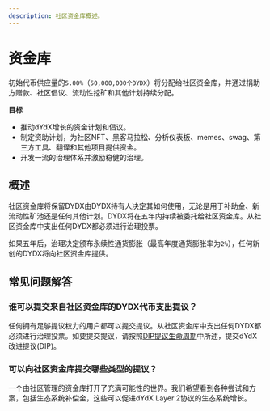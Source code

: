 ```yaml
---
description: 社区资金库概述。
---
```


# 资金库

初始代币供应量的`5.00%`（`50,000,000个DYDX`）将分配给社区资金库，并通过捐助方赠款、社区倡议、流动性挖矿和其他计划持续分配。

**目标**

* 推动dYdX增长的资金计划和倡议。
* 制定资助计划，为社区NFT、黑客马拉松、分析仪表板、memes、swag、第三方工具、翻译和其他项目提供资金。
* 开发一流的治理体系并激励稳健的治理。

## 概述

社区资金库将保留DYDX由DYDX持有人决定其如何使用，无论是用于补助金、新流动性矿池还是任何其他计划。DYDX将在五年内持续被委托给社区资金库。从社区资金库中支出任何DYDX都必须进行治理投票。

如果五年后，治理决定颁布永续性通货膨胀（最高年度通货膨胀率为`2%`），任何新创的DYDX将向社区资金库提供。

## 常见问题解答

### 谁可以提交来自社区资金库的DYDX代币支出提议？

任何拥有足够提议权力的用户都可以提交提议。从社区资金库中支出任何DYDX都必须进行治理投票。如要提交提议，请按照[DIP提议生命周期](../voting-and-governance/dip-proposal-lifecycle.md)中所述，提交dYdX改进提议(DIP)。

### 可以向社区资金库提交哪些类型的提议？

一个由社区管理的资金库打开了充满可能性的世界。我们希望看到各种尝试和方案，包括生态系统补偿金，这些可以促进dYdX Layer 2协议的生态系统增长。
